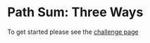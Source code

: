 # Path Sum: Three Ways

To get started please see the [challenge page](https://projecteuler.net/problem=82)
